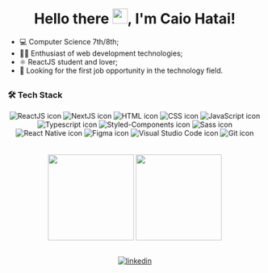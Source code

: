 <h1 align="center">Hello there <img src="https://raw.githubusercontent.com/kaueMarques/kaueMarques/master/hi.gif" width="30px">, I'm Caio Hatai!</h1>

- 💻 Computer Science 7th/8th;
- 👨‍💻 Enthusiast of web development technologies;
- ⚛️ ReactJS student and lover;
- 🚀 Looking for the first job opportunity in the technology field.

##

<h3>
🛠️ Tech Stack
</h3>
<div align="center" ><img src="https://img.shields.io/badge/React-20232A?style=for-the-badge&logo=react&logoColor=61DAFB" alt="ReactJS icon" /> <img src="https://img.shields.io/badge/next.js-000000?style=for-the-badge&logo=nextdotjs&logoColor=white" alt="NextJS icon" /> <img src="https://img.shields.io/badge/HTML5-E34F26?style=for-the-badge&logo=html5&logoColor=white" alt="HTML icon" /> <img src="https://img.shields.io/badge/CSS3-1572B6?style=for-the-badge&logo=css3&logoColor=whit" alt="CSS icon"/> <img src="https://img.shields.io/badge/JavaScript-F7DF1E?style=for-the-badge&logo=javascript&logoColor=black" alt="JavaScript icon" /> <img src="https://img.shields.io/badge/TypeScript-007ACC?style=for-the-badge&logo=typescript&logoColor=white" alt="Typescript icon" /> <img src="https://img.shields.io/badge/styled--components-DB7093?style=for-the-badge&logo=styled-components&logoColor=white" alt="Styled-Components icon" /> <img src="https://img.shields.io/badge/Sass-CC6699?style=for-the-badge&logo=sass&logoColor=white" alt="Sass icon" /> <img src="https://img.shields.io/badge/React_Native-20232A?style=for-the-badge&logo=react&logoColor=61DAFB" alt="React Native icon" /> <img src="https://img.shields.io/badge/Figma-F24E1E?style=for-the-badge&logo=figma&logoColor=white" alt="Figma icon" /> <img src="https://img.shields.io/badge/Visual_Studio_Code-0078D4?style=for-the-badge&logo=visual%20studio%20code&logoColor=white" alt="Visual Studio Code icon" /> <img src="https://img.shields.io/badge/GIT-E44C30?style=for-the-badge&logo=git&logoColor=white" alt="Git icon" /></div>

</a>
<br />
<br />

<div align="center">
<a href="https://github.com/caioharuo?tab=repositories"><img src="https://github-readme-stats.vercel.app/api?username=caioharuo&show_icons=true&theme=dracula" height="170px" /></a>
<a href="https://github.com/caioharuo?tab=repositories"><img src="https://github-readme-stats.vercel.app/api/top-langs/?username=caioharuo&layout=compact&theme=dracula" height="170px" />
</a>
</div>

##

<div align="center"> 
  <a href="https://www.linkedin.com/in/caio-haruo/" target="_blank">
    <img align="center" src="https://img.shields.io/badge/LinkedIn-0077B5?style=for-the-badge&logo=linkedin&logoColor=white" alt="linkedin"/>
  </a>
</div>

